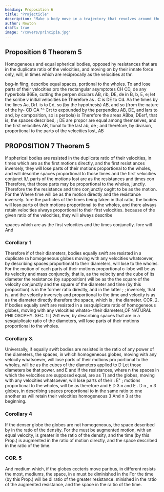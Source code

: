 ```yaml
---
heading: Proposition 6
title: "Projecticle"
description: "Make a body move in a trajectory that revolves around the center of force in the same way as another body in the same trajectory at rest"
author: Newton
draft: true
image: "/covers/principia.jpg"
---
```




## Proposition 6 Theorem 5 

Homogeneous and equal spherical bodies, opposed hy resistances that are in the duplicate ratio of the velocities, and moving on by their innate force only, will, in times which are reciprocally as the velocities at thr.

beg-in fiing, describe equal spaces,
portional to the wholes.
To
and
lose parts of their velocities pro
the rectangular asymptotes
CH
CD,
de
any hyperbola B6Ee, cutting the perpen
diculars AB, rib, DE, de in B, b, E, e; let the
scribe
v
initial velocities be
Therefore as
.
C
is
DE
to
Cd.
Aa
the times by the lines Aa, Drf.
is to l)d, so (by the
hypothesis)
AB, and
so (from the nature of the hy-
CD
CA
&quot;^
Crt to
expounded by the perpendicu
AB, DE, and
lars
to
and, by composition, so is
perbola) is
Therefore the areas ABba, DEerf, that is, the spaces described,
;
DE
are propor
are equal among themselves, and the first velocities AB,
tional to the last ab, de ; and therefore, by division, proportional to the
parts of the velocities lost,
AB


## PROPOSITION 7 Theorem 5

If spherical bodies are resisted in the duplicate ratio of their velocities, in times which are as the first motions directly, and the first resist ances inversely, they will lose parts of their motions proportional to the
wholes, and will describe spaces proportional to those times and the
first
velocities
conjunct It/.
parts of the motions lost are as the resistances and times con
Therefore, that those parts may be proportional to the wholes,
junctly.
Therefore the
the resistance and time conjunctly ought to be as the motion.
For the
Where
time will be as the motion directly and the resistance inversely.
fore the particles of the times being taken in that ratio, the bodies will
loso parts of their motions proportional to the wholes, and there
always
retain velocities always proportional to their first velocities.
because of the given ratio of the velocities, they will always describe

spaces which are as the first velocities and the times conjunctly.
fore will
And

### Corollary 1

Therefore if
of their diameters,
bodies equally swift are resisted in a duplicate ra
homogeneous globes moving with any
velocities
whatsoever, by describing spaces proportional to their diameters, will lose
to the wholes.
For the motion of each
parts of their motions proportional
o-lobe will
be as
its
velocity and mass conjunctly, that
is,
as the velocity
and the cube of its diameter the resistance (by supposition) will be as the
the square of the velocity conjunctly and the
square of the diameter and
time (by this proposition) is in the former ratio directly, and in the latter
;
;
inversely, that
is,
and the velocity inversely and
proportional to the time and velocity is as
as the diameter directly
therefore the space, which
is
;
the diameter.
COR.
2. If
bodies equally swift are resisted in a sesquiplicate ratio of
homogeneous globes, moving with any velocities whatso-
their diameters,OF NATURAL PHILOSOPHY.
SEC. 1L]
261
ever, by describing spaces that are in a sesquiplicate ratio of the diameters,
will lose parts of their motions proportional to the wholes.

### Corollary 3. 

Universally, if equally swift bodies are resisted in the ratio of any power of the diameters, the spaces, in which homogeneous globes,
moving with any velocity whatsoever, will lose parts of their motions pro
portional to the wholes, will be as the cubes of the diameters applied to
D
Let those diameters be
that power.
and E and if the resistances, where
n
the spaces in which
the velocities are supposed equal, are as T) and
the globes, moving with any velocities whatsoever, will lose parts of their
:
E&quot;
;
motions proportional to the wholes, will be as
therefore
and
E
D
3
n
and
E
.
D
n
,
n
3
globes, in describing spaces proportional to
in
the same ratio to one another as
will retain their velocities
homogeneous
3
And
n
3
at the beginning.

### Corollary 4

If the denser globe
the globes are not homogeneous, the space described by
in the ratio of the density.
For the
must be augmented
motion, with an equal velocity, is greater in the ratio of the density, and
the time (by this Prop.) is augmented in the ratio of motion directly, and
the space described in the ratio of the time.


### COR. 5

And
medium which,
if
the globes
cccteris
move
paribus,
in
different
resists the most,
mediums, the
space, in a
must be diminished
in the
For the time (by this Prop.) will be di
ratio of the greater resistance.
minished in the ratio of the augmented resistance, and the space in the ra
tio
of the time.

